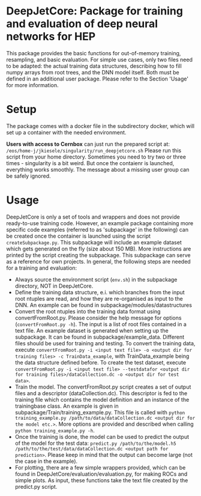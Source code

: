 

DeepJetCore: Package for training and evaluation of deep neural networks for HEP
===============================================================================

This package provides the basic functions for out-of-memory training, resampling, and basic evaluation. 
For simple use cases, only two files need to be adapted: the actual training data structures, describing how to fill numpy arrays from root trees, and the DNN model itself. Both must be defined in an additional user package. 
Please refer to the Section 'Usage' for more information.


Setup
==========

The package comes with a docker file in the subdirectory docker, which will set up a container with the needed environment.


**Users with access to Cernbox** can just run the prepared script at:
``/eos/home-j/jkiesele/singularity/run_deepjetcore.sh``
Please run this script from your home directory. Sometimes you need to try two or three times - singularity is a bit weird. But once the contaienr is launched, everything works smoothly.
The message about a missing user group can be safely ignored.


Usage
==========

DeepJetCore is only a set of tools and wrappers and does not provide ready-to-use training code.
However, an example package containing more specific code examples (referred to as 'subpackage' in the following) can be created once the container is launched using the script ``createSubpackage.py``.
This subpackage will include an example dataset which gets generated on the fly (size about 150 MB).
More instructions are printed by the script creating the subpackage.
This subpackage can serve as a reference for own projects.
In general, the following steps are needed for a training and evaluation:

  * Always source the environment script (``env.sh``) in the subpackage directory, NOT in DeepJetCore.
  * Define the training data structure, e.i. which branches from the input root ntuples are read, and how they are re-organised as input to the DNN. An example can be found in subpackage/modules/datastructures
  * Convert the root ntuples into the training data format using convertFromRoot.py. Please consider the help message for options (``convertFromRoot.py -h``). The input is a list of root files contained in a text file. An example dataset is generated when setting up the subpackage. It can be found in subpackage/example_data. 
  Different files should be used for training and testing. To convert the training data, execute ``convertFromRoot.py -i <input text file> -o <output dir for training files> -c TrainData_example``, with TrainData_example being the data structure defined before. To create the test dataset, execute ``convertFromRoot.py -i <input text file> --testdatafor <output dir for training files>/dataCollection.dc -o <output dir for test data>``.
  * Train the model. The convertFromRoot.py script creates a set of output files and a descriptor (dataCollection.dc). This descriptor is fed to the training file which contains the model definition and an instance of the trainingbase class. An example is given in subpackage/Train/training_example.py. 
  This file is called with ``python training_example.py /path/to/data/dataCollection.dc <output dir for the model etc.>``. More options are provided and described when calling ``python training_example.py -h``.
  * Once the training is done, the model can be used to predict the output of the model for the test data: ``predict.py /path/to/the/model.h5 /path/to/the/test/data/dataCollection.dc <output path for prediction>``. Please keep in mind that the output can become large (not the case in the example). 
  * For plotting, there are a few simple wrappers provided, which can be found in DeepJetCore/evaluation/evaluation.py, for making ROCs and simple plots. As input, these functions take the text file created by the predict.py script.


